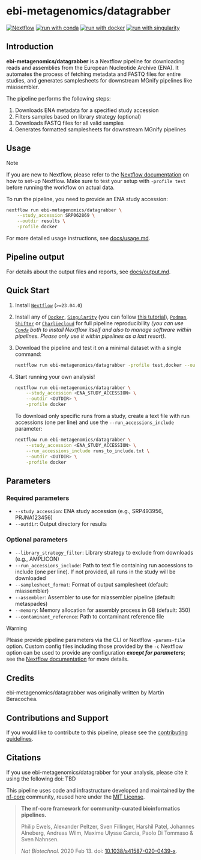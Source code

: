 # ebi-metagenomics/datagrabber

[![Nextflow](https://img.shields.io/badge/nextflow%20DSL2-%E2%89%A523.04.0-23aa62.svg)](https://www.nextflow.io/)
[![run with conda](http://img.shields.io/badge/run%20with-conda-3EB049?labelColor=000000&logo=anaconda)](https://docs.conda.io/en/latest/)
[![run with docker](https://img.shields.io/badge/run%20with-docker-0db7ed?labelColor=000000&logo=docker)](https://www.docker.com/)
[![run with singularity](https://img.shields.io/badge/run%20with-singularity-1d355c.svg?labelColor=000000)](https://sylabs.io/docs/)

## Introduction

**ebi-metagenomics/datagrabber** is a Nextflow pipeline for downloading reads and assemblies from the European Nucleotide Archive (ENA). It automates the process of fetching metadata and FASTQ files for entire studies, and generates samplesheets for downstream MGnify pipelines like miassembler.

The pipeline performs the following steps:

1. Downloads ENA metadata for a specified study accession
2. Filters samples based on library strategy (optional)
3. Downloads FASTQ files for all valid samples
4. Generates formatted samplesheets for downstream MGnify pipelines

## Usage

> [!NOTE]
> If you are new to Nextflow, please refer to the [Nextflow documentation](https://www.nextflow.io/docs/latest/getstarted.html) on how to set-up Nextflow. Make sure to test your setup with `-profile test` before running the workflow on actual data.

To run the pipeline, you need to provide an ENA study accession:

```bash
nextflow run ebi-metagenomics/datagrabber \
    --study_accession SRP062869 \
    --outdir results \
    -profile docker
```

For more detailed usage instructions, see [docs/usage.md](docs/usage.md).

## Pipeline output

For details about the output files and reports, see [docs/output.md](docs/output.md).

## Quick Start

1. Install [`Nextflow`](https://www.nextflow.io/docs/latest/getstarted.html#installation) (`>=23.04.0`)

2. Install any of [`Docker`](https://docs.docker.com/engine/installation/), [`Singularity`](https://www.sylabs.io/guides/3.0/user-guide/) (you can follow [this tutorial](https://singularity-tutorial.github.io/01-installation/)), [`Podman`](https://podman.io/), [`Shifter`](https://nersc.gitlab.io/development/shifter/how-to-use/) or [`Charliecloud`](https://hpc.github.io/charliecloud/) for full pipeline reproducibility _(you can use [`Conda`](https://conda.io/miniconda.html) both to install Nextflow itself and also to manage software within pipelines. Please only use it within pipelines as a last resort)_.

3. Download the pipeline and test it on a minimal dataset with a single command:

   ```bash
   nextflow run ebi-metagenomics/datagrabber -profile test,docker --outdir <OUTDIR>
   ```

4. Start running your own analysis!

   ```bash
   nextflow run ebi-metagenomics/datagrabber \
       --study_accession <ENA_STUDY_ACCESSION> \
       --outdir <OUTDIR> \
       -profile docker
   ```

   To download only specific runs from a study, create a text file with run accessions (one per line) and use the `--run_accessions_include` parameter:

   ```bash
   nextflow run ebi-metagenomics/datagrabber \
       --study_accession <ENA_STUDY_ACCESSION> \
       --run_accessions_include runs_to_include.txt \
       --outdir <OUTDIR> \
       -profile docker
   ```

## Parameters

### Required parameters

- `--study_accession`: ENA study accession (e.g., SRP493956, PRJNA123456)
- `--outdir`: Output directory for results

### Optional parameters

- `--library_strategy_filter`: Library strategy to exclude from downloads (e.g., AMPLICON)
- `--run_accessions_include`: Path to text file containing run accessions to include (one per line). If not provided, all runs in the study will be downloaded
- `--samplesheet_format`: Format of output samplesheet (default: miassembler)
- `--assembler`: Assembler to use for miassembler pipeline (default: metaspades)
- `--memory`: Memory allocation for assembly process in GB (default: 350)
- `--contaminant_reference`: Path to contaminant reference file

> [!WARNING]
> Please provide pipeline parameters via the CLI or Nextflow `-params-file` option. Custom config files including those provided by the `-c` Nextflow option can be used to provide any configuration _**except for parameters**_; see the [Nextflow documentation](https://www.nextflow.io/docs/latest/config.html) for more details.

## Credits

ebi-metagenomics/datagrabber was originally written by Martin Beracochea.

## Contributions and Support

If you would like to contribute to this pipeline, please see the [contributing guidelines](.github/CONTRIBUTING.md).

## Citations

If you use ebi-metagenomics/datagrabber for your analysis, please cite it using the following doi: TBD

This pipeline uses code and infrastructure developed and maintained by the [nf-core](https://nf-co.re) community, reused here under the [MIT License](https://github.com/nf-core/tools/blob/main/LICENSE).

> **The nf-core framework for community-curated bioinformatics pipelines.**
>
> Philip Ewels, Alexander Peltzer, Sven Fillinger, Harshil Patel, Johannes Alneberg, Andreas Wilm, Maxime Ulysse Garcia, Paolo Di Tommaso & Sven Nahnsen.
>
> _Nat Biotechnol._ 2020 Feb 13. doi: [10.1038/s41587-020-0439-x](https://dx.doi.org/10.1038/s41587-020-0439-x).
